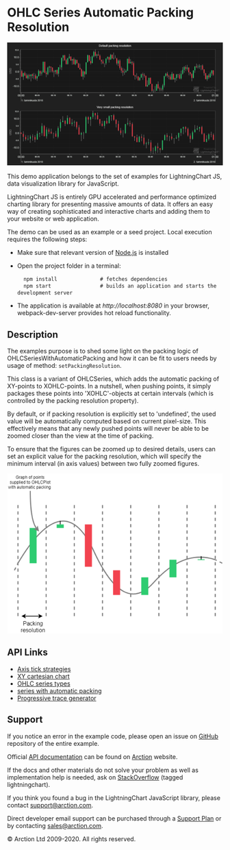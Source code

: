 # OHLC Series Automatic Packing Resolution

![OHLC Series Automatic Packing Resolution](ohlcAutomaticPackingResolution.png)

This demo application belongs to the set of examples for LightningChart JS, data visualization library for JavaScript.

LightningChart JS is entirely GPU accelerated and performance optimized charting library for presenting massive amounts of data. It offers an easy way of creating sophisticated and interactive charts and adding them to your website or web application.

The demo can be used as an example or a seed project. Local execution requires the following steps:

- Make sure that relevant version of [Node.js](https://nodejs.org/en/download/) is installed
- Open the project folder in a terminal:

        npm install              # fetches dependencies
        npm start                # builds an application and starts the development server

- The application is available at *http://localhost:8080* in your browser, webpack-dev-server provides hot reload functionality.


## Description

The examples purpose is to shed some light on the packing logic of OHLCSeriesWithAutomaticPacking and how it can be fit to users needs by usage of method: `setPackingResolution`.

This class is a variant of OHLCSeries, which adds the automatic packing of XY-points to XOHLC-points. In a nutshell, when pushing points, it simply packages these points into 'XOHLC'-objects at certain intervals (which is controlled by the packing resolution property). 

By default, or if packing resolution is explicitly set to 'undefined', the used value will be automatically computed based on current pixel-size. This effectively means that any newly pushed points will never be able to be zoomed closer than the view at the time of packing.

To ensure that the figures can be zoomed up to desired details, users can set an explicit value for the packing resolution, which will specify the minimum interval (in axis values) between two fully zoomed figures.

[//]: # "IMPORTANT: The assets will not show before README.md is built - relative path is different!"

![](./assets/ohlcPackingResolution.png)


## API Links

* [Axis tick strategies]
* [XY cartesian chart]
* [OHLC series types]
* [series with automatic packing]
* [Progressive trace generator]


## Support

If you notice an error in the example code, please open an issue on [GitHub][0] repository of the entire example.

Official [API documentation][1] can be found on [Arction][2] website.

If the docs and other materials do not solve your problem as well as implementation help is needed, ask on [StackOverflow][3] (tagged lightningchart).

If you think you found a bug in the LightningChart JavaScript library, please contact support@arction.com.

Direct developer email support can be purchased through a [Support Plan][4] or by contacting sales@arction.com.

[0]: https://github.com/Arction/
[1]: https://www.arction.com/lightningchart-js-api-documentation/
[2]: https://www.arction.com
[3]: https://stackoverflow.com/questions/tagged/lightningchart
[4]: https://www.arction.com/support-services/

© Arction Ltd 2009-2020. All rights reserved.


[Axis tick strategies]: https://www.arction.com/lightningchart-js-api-documentation/v2.0.0/globals.html#axistickstrategies
[XY cartesian chart]: https://www.arction.com/lightningchart-js-api-documentation/v2.0.0/classes/chartxy.html
[OHLC series types]: https://www.arction.com/lightningchart-js-api-documentation/v2.0.0/globals.html#ohlcseriestypes
[series with automatic packing]: https://www.arction.com/lightningchart-js-api-documentation/v2.0.0/classes/ohlcserieswithautomaticpacking.html
[Progressive trace generator]: https://arction.github.io/xydata/classes/progressivetracegenerator.html

